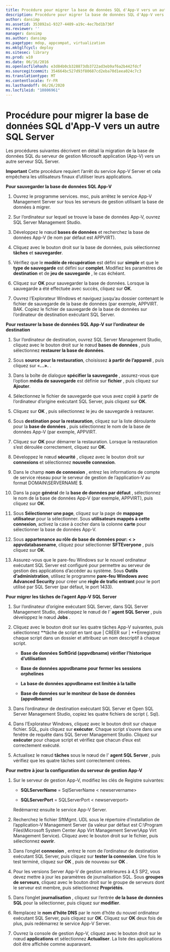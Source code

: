 ```yaml
---
title: Procédure pour migrer la base de données SQL d'App-V vers un autre SQL Server
description: Procédure pour migrer la base de données SQL d'App-V vers un autre SQL Server
author: dansimp
ms.assetid: 353892a1-9327-4489-a19c-4ec7bd1b736f
ms.reviewer: ''
manager: dansimp
ms.author: dansimp
ms.pagetype: mdop, appcompat, virtualization
ms.mktglfcycl: deploy
ms.sitesec: library
ms.prod: w10
ms.date: 06/16/2016
ms.openlocfilehash: e3d84b0cb328873db3722ad3eb9af6a2b442fdcf
ms.sourcegitcommit: 354664bc527d93f80687cd2eba70d1eea024c7c3
ms.translationtype: MT
ms.contentlocale: fr-FR
ms.lasthandoff: 06/26/2020
ms.locfileid: "10806961"
---
```

# Procédure pour migrer la base de données SQL d'App-V vers un autre SQL Server


Les procédures suivantes décrivent en détail la migration de la base de données SQL du serveur de gestion Microsoft application (App-V) vers un autre serveur SQL Server.

**Important**  Cette procédure requiert l’arrêt du service App-V Server et cela empêchera les utilisateurs finaux d’utiliser leurs applications.

 

**Pour sauvegarder la base de données SQL App-V**

1.  Ouvrez le programme services. msc, puis arrêtez le service App-V Management Server sur tous les serveurs de gestion utilisant la base de données à migrer.

2.  Sur l’ordinateur sur lequel se trouve la base de données App-V, ouvrez SQL Server Management Studio.

3.  Développez le nœud **bases de données** et recherchez la base de données App-V (le nom par défaut est APPVIRT).

4.  Cliquez avec le bouton droit sur la base de données, puis sélectionnez **tâches** et **sauvegarder**.

5.  Vérifiez que le **modèle de récupération** est défini sur **simple** et que le **type de sauvegarde** est défini sur **complet**. Modifiez les paramètres de **destination** et de **jeu de sauvegarde** , le cas échéant.

6.  Cliquez sur **OK** pour sauvegarder la base de données. Lorsque la sauvegarde a été effectuée avec succès, cliquez sur **OK**.

7.  Ouvrez l’Explorateur Windows et naviguez jusqu’au dossier contenant le fichier de sauvegarde de la base de données (par exemple, APPVIRT. BAK. Copiez le fichier de sauvegarde de la base de données sur l’ordinateur de destination exécutant SQL Server.

**Pour restaurer la base de données SQL App-V sur l’ordinateur de destination**

1.  Sur l’ordinateur de destination, ouvrez SQL Server Management Studio, cliquez avec le bouton droit sur le nœud **bases de données** , puis sélectionnez **restaurer la base de données**.

2.  Sous **source pour la restauration**, choisissez **à partir de l’appareil** , puis cliquez sur «**...».** .

3.  Dans la boîte de dialogue **spécifier la sauvegarde** , assurez-vous que l’option **média de sauvegarde** est définie sur **fichier** , puis cliquez sur **Ajouter**.

4.  Sélectionnez le fichier de sauvegarde que vous avez copié à partir de l’ordinateur d’origine exécutant SQL Server, puis cliquez sur **OK**.

5.  Cliquez sur **OK** , puis sélectionnez le jeu de sauvegarde à restaurer.

6.  Sous **destination pour la restauration**, cliquez sur la liste déroulante pour la **base de données** , puis sélectionnez le nom de la base de données App-V (par exemple, APPVIRT.

7.  Cliquez sur **OK** pour démarrer la restauration. Lorsque la restauration s’est déroulée correctement, cliquez sur **OK**.

8.  Développez le nœud **sécurité** , cliquez avec le bouton droit sur **connexions** et sélectionnez **nouvelle connexion**.

9.  Dans le champ **nom de connexion** , entrez les informations de compte de service réseau pour le serveur de gestion de l’application-V au format DOMAIN\\SERVERNAME $.

10. Dans la page **général** de la **base de données par défaut** , sélectionnez le nom de la base de données App-V (par exemple, APPVIRT), puis cliquez sur **OK**.

11. Sous **Sélectionner une page**, cliquez sur la page de **mappage utilisateur** pour la sélectionner. Sous **utilisateurs mappés à cette connexion**, activez la case à cocher dans la colonne **carte** pour sélectionner la base de données App-V.

12. Sous **appartenance au rôle de base de données pour: &lt; &gt; appvdatabasename**, cliquez pour sélectionner **SFTEveryone** , puis cliquez sur **OK**.

13. Assurez-vous que le pare-feu Windows sur le nouvel ordinateur exécutant SQL Server est configuré pour permettre au serveur de gestion des applications d’accéder au système. Sous **Outils d’administration**, utilisez le programme **pare-feu Windows avec Advanced Security** pour créer une **règle de trafic entrant** pour le port utilisé par SQL Server (par défaut, le port 1433).

**Pour migrer les tâches de l’agent App-V SQL Server**

1.  Sur l’ordinateur d’origine exécutant SQL Server, dans SQL Server Management Studio, développez le nœud de l' **agent SQL Server** , puis développez le nœud **Jobs** .

2.  Cliquez avec le bouton droit sur les quatre tâches App-V suivantes, puis sélectionnez **tâche de script en tant que | CRÉER sur | **Enregistrez chaque script dans un dossier et attribuez un nom descriptif à chaque script.

    -   **Base de données SoftGrid (appvdbname) vérifier l’historique d’utilisation**

    -   **Base de données appvdbname pour fermer les sessions orphelines**

    -   **La base de données appvdbname est limitée à la taille**

    -   **Base de données sur le moniteur de base de données (appvdbname)**

3.  Dans l’ordinateur de destination exécutant SQL Server et Open SQL Server Management Studio, copiez les quatre fichiers de script (. Sql).

4.  Dans l’Explorateur Windows, cliquez avec le bouton droit sur chaque fichier. SQL, puis cliquez sur **exécuter**. Chaque script s’ouvre dans une fenêtre de requête dans SQL Server Management Studio. Cliquez sur **exécuter** pour chaque script et vérifiez que chacun d’eux est correctement exécuté.

5.  Actualisez le nœud **tâches** sous le nœud de l' **agent SQL Server** , puis vérifiez que les quatre tâches sont correctement créées.

**Pour mettre à jour la configuration du serveur de gestion App-V**

1.  Sur le serveur de gestion App-V, modifiez les clés de Registre suivantes:

    -   **SQLServerName**  =  SqlServerName &lt; newservername&gt;

    -   **SQLServerPort**  =  SQLServerPort &lt; newserverport&gt;

    Redémarrez ensuite le service App-V Server.

2.  Recherchez le fichier SftMgmt. UDL sous le répertoire d’installation de l’application-V Management Server (la valeur par défaut est C:\\Program Files\\Microsoft System Center App Virt Management Server\\App Virt Management Service). Cliquez avec le bouton droit sur le fichier, puis sélectionnez **ouvrir**.

3.  Dans l’onglet **connexion** , entrez le nom de l’ordinateur de destination exécutant SQL Server, puis cliquez sur **tester la connexion**. Une fois le test terminé, cliquez sur **OK** , puis de nouveau sur **OK** .

4.  Pour les versions Server App-V de gestion antérieures à 4,5 SP2, vous devez mettre à jour les paramètres de journalisation SQL. Sous **groupes de serveurs**, cliquez avec le bouton droit sur le groupe de serveurs dont le serveur est membre, puis sélectionnez **Propriétés**.

5.  Dans l’onglet **journalisation** , cliquez sur l’entrée **de la base de données SQL** pour la sélectionner, puis cliquez sur **modifier**.

6.  Remplacez le **nom d’hôte DNS** par le nom d’hôte du nouvel ordinateur exécutant SQL Server, puis cliquez sur **OK**. Cliquez sur **OK** deux fois de plus, puis redémarrez le service App-V Server.

7.  Ouvrez la console de gestion App-V, cliquez avec le bouton droit sur le nœud **applications** et sélectionnez **Actualiser**. La liste des applications doit être affichée comme auparavant.

 

 





